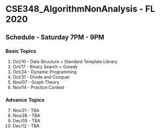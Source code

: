 # CSE348_AlgorithmNonAnalysis - FL 2020

## Schedule - Saturday 7PM - 9PM

### Basic Topics
1. Oct/10 - Data Structure + Standard Template Library
2. Oct/17 - Binary Search + Greedy 
3. Oct/24 - Dynamic Programming
4. Oct/31 - Divide and Conquer
5. Nov/07 - Graph Theory
6. Nov/14 - Practice Contest

### Advance Topics
7. Nov/21 - TBA
8. Nov/28 - TBA
9. Dec/05 - TBA 
9. Dec/12 - TBA

